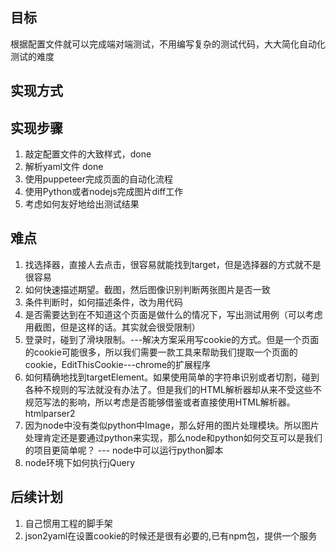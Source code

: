 ## 目标

根据配置文件就可以完成端对端测试，不用编写复杂的测试代码，大大简化自动化测试的难度

## 实现方式



## 实现步骤

1. 敲定配置文件的大致样式，done
2. 解析yaml文件 done
3. 使用puppeteer完成页面的自动化流程
4. 使用Python或者nodejs完成图片diff工作
5. 考虑如何友好地给出测试结果


## 难点

1. 找选择器，直接人去点击，很容易就能找到target，但是选择器的方式就不是很容易
2. 如何快速描述期望。截图，然后图像识别判断两张图片是否一致
3. 条件判断时，如何描述条件，改为用代码
4. 是否需要达到在不知道这个页面是做什么的情况下，写出测试用例（可以考虑用截图，但是这样的话。其实就会很受限制）
5. 登录时，碰到了滑块限制。---解决方案采用写cookie的方式。但是一个页面的cookie可能很多，所以我们需要一款工具来帮助我们提取一个页面的cookie，EditThisCookie---chrome的扩展程序
6. 如何精确地找到targetElement。如果使用简单的字符串识别或者切割，碰到各种不规则的写法就没有办法了。但是我们的HTML解析器却从来不受这些不规范写法的影响，所以考虑是否能够借鉴或者直接使用HTML解析器。 htmlparser2
7. 因为node中没有类似python中Image，那么好用的图片处理模块。所以图片处理肯定还是要通过python来实现，那么node和python如何交互可以是我们的项目更简单呢？ --- node中可以运行python脚本
8. node环境下如何执行jQuery

## 后续计划

1. 自己惯用工程的脚手架
2. json2yaml在设置cookie的时候还是很有必要的,已有npm包，提供一个服务